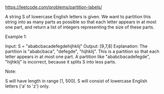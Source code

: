 https://leetcode.com/problems/partition-labels/

A string S of lowercase English letters is given. We want to partition this string into as many parts as possible so that each letter appears in at most one part, and return a list of integers representing the size of these parts.

 

Example 1:

Input: S = "ababcbacadefegdehijhklij"
Output: [9,7,8]
Explanation:
The partition is "ababcbaca", "defegde", "hijhklij".
This is a partition so that each letter appears in at most one part.
A partition like "ababcbacadefegde", "hijhklij" is incorrect, because it splits S into less parts.
 

Note:

S will have length in range [1, 500].
S will consist of lowercase English letters ('a' to 'z') only.
